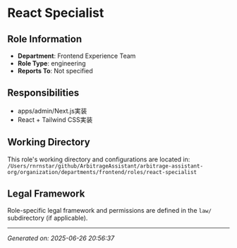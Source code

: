 # React Specialist

## Role Information
- **Department**: Frontend Experience Team
- **Role Type**: engineering
- **Reports To**: Not specified

## Responsibilities
- apps/admin/Next.js実装
- React + Tailwind CSS実装

## Working Directory
This role's working directory and configurations are located in:
`/Users/rnrnstar/github/ArbitrageAssistant/arbitrage-assistant-org/organization/departments/frontend/roles/react-specialist`

## Legal Framework
Role-specific legal framework and permissions are defined in the `law/` subdirectory (if applicable).

---
*Generated on: 2025-06-26 20:56:37*
